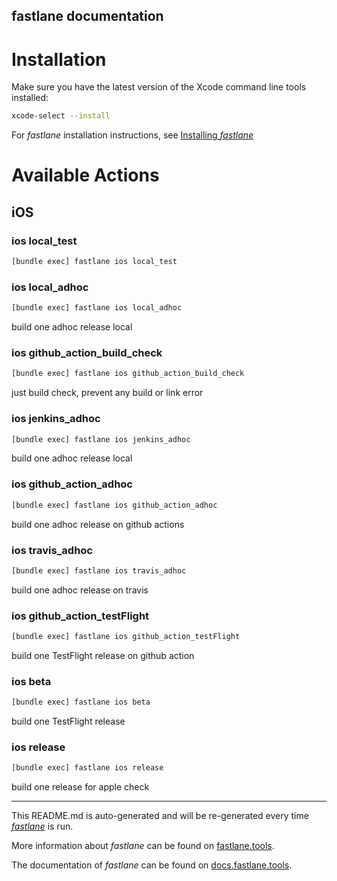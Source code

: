 fastlane documentation
----

# Installation

Make sure you have the latest version of the Xcode command line tools installed:

```sh
xcode-select --install
```

For _fastlane_ installation instructions, see [Installing _fastlane_](https://docs.fastlane.tools/#installing-fastlane)

# Available Actions

## iOS

### ios local_test

```sh
[bundle exec] fastlane ios local_test
```



### ios local_adhoc

```sh
[bundle exec] fastlane ios local_adhoc
```

build one adhoc release local

### ios github_action_build_check

```sh
[bundle exec] fastlane ios github_action_build_check
```

just build check, prevent any build or link error

### ios jenkins_adhoc

```sh
[bundle exec] fastlane ios jenkins_adhoc
```

build one adhoc release local

### ios github_action_adhoc

```sh
[bundle exec] fastlane ios github_action_adhoc
```

build one adhoc release on github actions

### ios travis_adhoc

```sh
[bundle exec] fastlane ios travis_adhoc
```

build one adhoc release on travis

### ios github_action_testFlight

```sh
[bundle exec] fastlane ios github_action_testFlight
```

build one TestFlight release on github action

### ios beta

```sh
[bundle exec] fastlane ios beta
```

build one TestFlight release

### ios release

```sh
[bundle exec] fastlane ios release
```

build one release for apple check

----

This README.md is auto-generated and will be re-generated every time [_fastlane_](https://fastlane.tools) is run.

More information about _fastlane_ can be found on [fastlane.tools](https://fastlane.tools).

The documentation of _fastlane_ can be found on [docs.fastlane.tools](https://docs.fastlane.tools).
